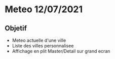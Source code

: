 # Meteo 12/07/2021

## Objetif 
- Meteo actuelle d'une ville 
- Liste des villes personnalisee
- Affichage en plit Master/Detail sur grand ecran

